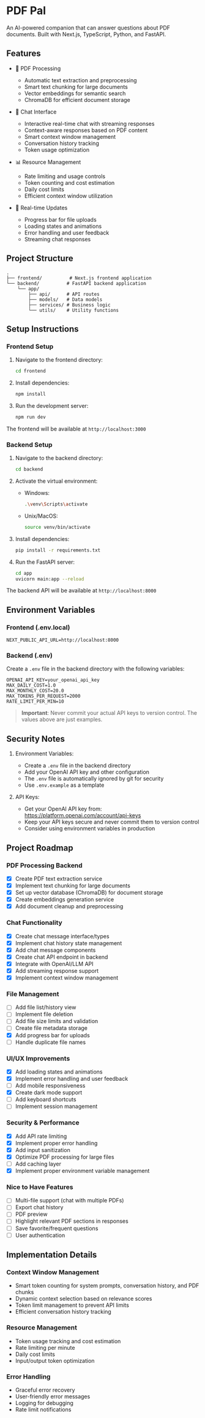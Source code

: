 # PDF Pal

An AI-powered companion that can answer questions about PDF documents. Built with Next.js, TypeScript, Python, and FastAPI.

## Features

- 📄 PDF Processing
  - Automatic text extraction and preprocessing
  - Smart text chunking for large documents
  - Vector embeddings for semantic search
  - ChromaDB for efficient document storage

- 💬 Chat Interface
  - Interactive real-time chat with streaming responses
  - Context-aware responses based on PDF content
  - Smart context window management
  - Conversation history tracking
  - Token usage optimization

- 📊 Resource Management
  - Rate limiting and usage controls
  - Token counting and cost estimation
  - Daily cost limits
  - Efficient context window utilization

- 🔄 Real-time Updates
  - Progress bar for file uploads
  - Loading states and animations
  - Error handling and user feedback
  - Streaming chat responses

## Project Structure

```
.
├── frontend/          # Next.js frontend application
└── backend/          # FastAPI backend application
    └── app/
        ├── api/      # API routes
        ├── models/   # Data models
        ├── services/ # Business logic
        └── utils/    # Utility functions
```

## Setup Instructions

### Frontend Setup

1. Navigate to the frontend directory:
   ```bash
   cd frontend
   ```

2. Install dependencies:
   ```bash
   npm install
   ```

3. Run the development server:
   ```bash
   npm run dev
   ```

The frontend will be available at `http://localhost:3000`

### Backend Setup

1. Navigate to the backend directory:
   ```bash
   cd backend
   ```

2. Activate the virtual environment:
   - Windows:
     ```bash
     .\venv\Scripts\activate
     ```
   - Unix/MacOS:
     ```bash
     source venv/bin/activate
     ```

3. Install dependencies:
   ```bash
   pip install -r requirements.txt
   ```

4. Run the FastAPI server:
   ```bash
   cd app
   uvicorn main:app --reload
   ```

The backend API will be available at `http://localhost:8000`

## Environment Variables

### Frontend (.env.local)
```
NEXT_PUBLIC_API_URL=http://localhost:8000
```

### Backend (.env)
Create a `.env` file in the backend directory with the following variables:
```
OPENAI_API_KEY=your_openai_api_key
MAX_DAILY_COST=1.0
MAX_MONTHLY_COST=20.0
MAX_TOKENS_PER_REQUEST=2000
RATE_LIMIT_PER_MIN=10
```

> **Important**: Never commit your actual API keys to version control. The values above are just examples.

## Security Notes

1. Environment Variables:
   - Create a `.env` file in the backend directory
   - Add your OpenAI API key and other configuration
   - The `.env` file is automatically ignored by git for security
   - Use `.env.example` as a template

2. API Keys:
   - Get your OpenAI API key from: https://platform.openai.com/account/api-keys
   - Keep your API keys secure and never commit them to version control
   - Consider using environment variables in production

## Project Roadmap

### PDF Processing Backend
- [x] Create PDF text extraction service
- [x] Implement text chunking for large documents
- [x] Set up vector database (ChromaDB) for document storage
- [x] Create embeddings generation service
- [x] Add document cleanup and preprocessing

### Chat Functionality
- [x] Create chat message interface/types
- [x] Implement chat history state management
- [x] Add chat message components
- [x] Create chat API endpoint in backend
- [x] Integrate with OpenAI/LLM API
- [x] Add streaming response support
- [x] Implement context window management

### File Management
- [ ] Add file list/history view
- [ ] Implement file deletion
- [ ] Add file size limits and validation
- [ ] Create file metadata storage
- [x] Add progress bar for uploads
- [ ] Handle duplicate file names

### UI/UX Improvements
- [x] Add loading states and animations
- [x] Implement error handling and user feedback
- [ ] Add mobile responsiveness
- [x] Create dark mode support
- [ ] Add keyboard shortcuts
- [ ] Implement session management

### Security & Performance
- [x] Add API rate limiting
- [x] Implement proper error handling
- [x] Add input sanitization
- [x] Optimize PDF processing for large files
- [ ] Add caching layer
- [x] Implement proper environment variable management

### Nice to Have Features
- [ ] Multi-file support (chat with multiple PDFs)
- [ ] Export chat history
- [ ] PDF preview
- [ ] Highlight relevant PDF sections in responses
- [ ] Save favorite/frequent questions
- [ ] User authentication

## Implementation Details

### Context Window Management
- Smart token counting for system prompts, conversation history, and PDF chunks
- Dynamic context selection based on relevance scores
- Token limit management to prevent API limits
- Efficient conversation history tracking

### Resource Management
- Token usage tracking and cost estimation
- Rate limiting per minute
- Daily cost limits
- Input/output token optimization

### Error Handling
- Graceful error recovery
- User-friendly error messages
- Logging for debugging
- Rate limit notifications
